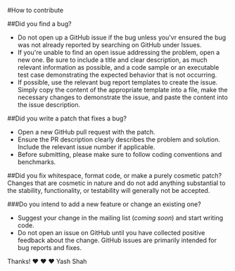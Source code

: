 #How to contribute

##Did you find a bug?
  * Do not open up a GitHub issue if the bug unless you'vr ensured the bug was not already reported by searching on GitHub under Issues.
  * If you're unable to find an open issue addressing the problem, open a new one. Be sure to include a title and clear description, as much relevant information as possible, and a code sample or an executable test case demonstrating the expected behavior that is not occurring.
  * If possible, use the relevant bug report templates to create the issue. Simply copy the content of the appropriate template into a file, make the necessary changes to demonstrate the issue, and paste the content into the issue description.

##Did you write a patch that fixes a bug?
  * Open a new GitHub pull request with the patch.
  * Ensure the PR description clearly describes the problem and solution. Include the relevant issue number if applicable.
  * Before submitting, please make sure to follow coding conventions and benchmarks.

##Did you fix whitespace, format code, or make a purely cosmetic patch?
Changes that are cosmetic in nature and do not add anything substantial to the stability, functionality, or testability will generally not be accepted.

###Do you intend to add a new feature or change an existing one?
   * Suggest your change in the mailing list (_coming soon_) and start writing code.
   * Do not open an issue on GitHub until you have collected positive feedback about the change. GitHub issues are primarily intended for bug reports and fixes.

Thanks! ❤️ ❤️ ❤️
Yash Shah
